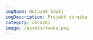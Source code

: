 ```yaml
---
imgName: Obrazek Sówki
imgDescription: Projekt obrazka
category: obrazki
image: /assets/sowka.png
---
```

